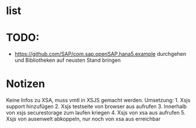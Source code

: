 # list

# TODO:
- https://github.com/SAP/com.sap.openSAP.hana5.example durchgehen und Bibliotheken auf neusten Stand bringen


# Notizen
Keine Infos zu XSA, muss vmtl in XSJS gemacht werden.
Umsetzung:
	1. Xsjs support hinzufügen
	2. Xsjs testseite von browser aus aufrufen
	3. Innerhalb von xsjs securestorage zum laufen kriegen
	4. Xsjs von xsa aus aufrufen
	5. Xsjs von ausenwelt abkoppeln, nur noch von xsa aus erreichbar
